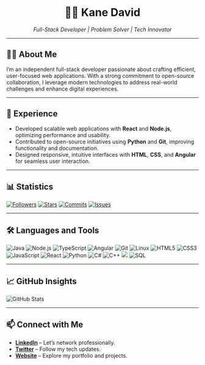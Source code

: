 <div align="center">
  <h1>🏄‍♂️ Kane David</h1>
  <p><em>Full-Stack Developer | Problem Solver | Tech Innovator</em></p>
</div>

---

## 👨‍💻 About Me
I’m an independent full-stack developer passionate about crafting efficient, user-focused web applications. With a strong commitment to open-source collaboration, I leverage modern technologies to address real-world challenges and enhance digital experiences.

---

## 💼 Experience
- Developed scalable web applications with **React** and **Node.js**, optimizing performance and usability.
- Contributed to open-source initiatives using **Python** and **Git**, improving functionality and documentation.
- Designed responsive, intuitive interfaces with **HTML**, **CSS**, and **Angular** for seamless user interaction.

---

## 📊 Statistics
[![Followers](https://img.shields.io/github/followers/yourusername?style=for-the-badge&color=1E90FF)](https://github.com/yourusername)
[![Stars](https://img.shields.io/github/stars/yourusername?style=for-the-badge&color=32CD32)](https://github.com/yourusername?tab=stars)
[![Commits](https://img.shields.io/badge/Commits-150-FFA500?style=for-the-badge)](https://github.com/yourusername)
[![Issues](https://img.shields.io/badge/Issues-50-800080?style=for-the-badge)](https://github.com/yourusername)

---

## 🛠️ Languages and Tools
![Java](https://img.shields.io/badge/Java-007396?style=for-the-badge&logo=java&logoColor=white) ![Node.js](https://img.shields.io/badge/Node.js-43853D?style=for-the-badge&logo=node.js&logoColor=white) ![TypeScript](https://img.shields.io/badge/TypeScript-3178C6?style=for-the-badge&logo=typescript&logoColor=white) ![Angular](https://img.shields.io/badge/Angular-DD0031?style=for-the-badge&logo=angular&logoColor=white) ![Git](https://img.shields.io/badge/Git-F05032?style=for-the-badge&logo=git&logoColor=white) ![Linux](https://img.shields.io/badge/Linux-FCC624?style=for-the-badge&logo=linux&logoColor=black) ![HTML5](https://img.shields.io/badge/HTML5-E34F26?style=for-the-badge&logo=html5&logoColor=white) ![CSS3](https://img.shields.io/badge/CSS3-1572B6?style=for-the-badge&logo=css3&logoColor=white) ![JavaScript](https://img.shields.io/badge/JavaScript-F7DF1E?style=for-the-badge&logo=javascript&logoColor=black) ![React](https://img.shields.io/badge/React-61DAFB?style=for-the-badge&logo=react&logoColor=black) ![Python](https://img.shields.io/badge/Python-3776AB?style=for-the-badge&logo=python&logoColor=white) ![C#](https://img.shields.io/badge/C%23-239120?style=for-the-badge&logo=c-sharp&logoColor=white) ![C++](https://img.shields.io/badge/C++-00599C?style=for-the-badge&logo=cplusplus&logoColor=white) ![](https://img.shields.io/badge/C-03599C?style=for-the-badge&logo=c&logoColor=white) ![SQL](https://img.shields.io/badge/SQL-025E8C?style=for-the-badge&logo=sqlite&logoColor=white)

---

## 📈 GitHub Insights
![GitHub Stats](https://github-readme-stats.vercel.app/api?username=yourusername&show_icons=true&theme=github_dark&hide_border=true)

---

## 📫 Connect with Me
- **[LinkedIn](https://linkedin.com/in/yourusername)** – Let’s network professionally.
- **[Twitter](https://twitter.com/yourusername)** – Follow my tech updates.
- **[Website](https://yourwebsite.com)** – Explore my portfolio and projects.
